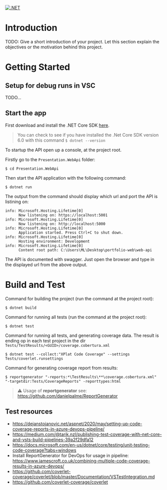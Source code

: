 [![.NET](https://github.com/mekkl/mekkl.io/actions/workflows/wf-dotnet-build.yml/badge.svg)](https://github.com/mekkl/mekkl.io/actions/workflows/wf-dotnet-build.yml)

# Introduction 
TODO: Give a short introduction of your project. Let this section explain the objectives or the motivation behind this project. 

# Getting Started
## Setup for debug runs in VSC
TODO...

## Start the app
First download and install the .NET Core SDK [here](https://dotnet.microsoft.com/download).

> You can check to see if you have installed the .Net Core SDK version 6.0 with this command ```$ dotnet --version```

To startup the API open up a console, at the project root. 

Firstly go to the ```Presentation.WebApi``` folder:
```
$ cd Presentation.WebApi
```

Then start the API application with the following command:
```
$ dotnet run
```


The output from the command should display which url and port the API is listining on:
```
info: Microsoft.Hosting.Lifetime[0]
      Now listening on: https://localhost:5001
info: Microsoft.Hosting.Lifetime[0]
      Now listening on: http://localhost:5000
info: Microsoft.Hosting.Lifetime[0]
      Application started. Press Ctrl+C to shut down.
info: Microsoft.Hosting.Lifetime[0]
      Hosting environment: Development
info: Microsoft.Hosting.Lifetime[0]
      Content root path: C:\Users\ML\Desktop\portfolio-web\web-api
```

The API is documented with swagger. Just open the browser and type in the displayed url from the above output.

# Build and Test
Command for building the project (run the command at the project root):
```
$ dotnet build
```

Command for running all tests (run the command at the project root):
```
$ dotnet test
```

Command for running all tests, and generating coverage data. The result is ending op in each test project in the dir ```Tests/TestResults/<GUID>/coverage.cobertura.xml```
```
$ dotnet test --collect:"XPlat Code Coverage" --settings Tests/coverlet.runsettings
```

Command for generating coverage report from results:
```
$ reportgenerator "-reports:*\TestResults\**\coverage.cobertura.xml" "-targetdir:Tests/CoverageReports" -reporttypes:html
```
> :warning: Usage of **reportgenerator** see: https://github.com/danielpalme/ReportGenerator

## Test resources
- https://dejanstojanovic.net/aspnet/2020/may/setting-up-code-coverage-reports-in-azure-devops-pipeline/
- https://medium.com/@tarik.nzl/publishing-test-coverage-with-net-core-and-vsts-build-pipelines-39a2f29dfa12
- https://docs.microsoft.com/en-us/dotnet/core/testing/unit-testing-code-coverage?tabs=windows
- Install ReportGenerator for DevOps for usage in pipeline: https://www.jamescroft.co.uk/combining-multiple-code-coverage-results-in-azure-devops/
- https://github.com/coverlet-coverage/coverlet/blob/master/Documentation/VSTestIntegration.md
- https://github.com/coverlet-coverage/coverlet
